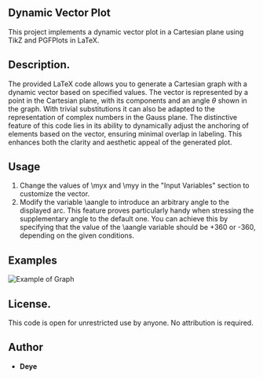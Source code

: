 ## Dynamic Vector Plot

This project implements a dynamic vector plot in a Cartesian plane using TikZ and PGFPlots in LaTeX.

## Description.

The provided LaTeX code allows you to generate a Cartesian graph with a dynamic vector based on specified values. The vector is represented by a point in the Cartesian plane, with its components and an angle $\theta$ shown in the graph.
With trivial substitutions it can also be adapted to the representation of complex numbers in the Gauss plane.
The distinctive feature of this code lies in its ability to dynamically adjust the anchoring of elements based on the vector, ensuring minimal overlap in labeling. This enhances both the clarity and aesthetic appeal of the generated plot.

## Usage

1. Change the values of \myx and \myy in the "Input Variables" section to customize the vector.
2. Modify the variable \aangle to introduce an arbitrary angle to the displayed arc. This feature proves particularly handy when stressing the supplementary angle to the default one. You can achieve this by specifying that the value of the \aangle variable should be +360 or -360, depending on the given conditions.

## Examples

![Example of Graph](graph.png)

## License.

This code is open for unrestricted use by anyone. No attribution is required.

## Author

- **Deye**
